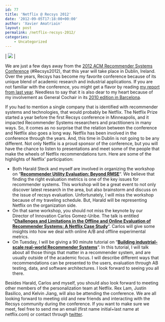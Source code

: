 ```yaml
---
id: 77
title: 'Netflix @ Recsys 2012'
date: '2012-09-05T17:18:00+00:00'
author: 'Xavier Amatriain'
layout: post
permalink: /netflix-recsys-2012/
categories:
    - Uncategorized
---
```


| ![](http://recsys.acm.org/2012/images/header.png) |

We are just a few days away from the [2012 ACM Recommender Systems Conference](http://recsys.acm.org/2012/images/header.png) (#Recsys2012), that this year will take place in Dublin, Ireland. Over the years, Recsys has become my favorite conference because of its unique blend of academic research and industrial applications. If you are not familiar with the conference, you might get a flavor by reading [my report from last year](http://localhost:8080/wordpress/2011/11/recsys-2011-notes-and-pointers.html). Needless to say that it is also dear to my heart because of my involvement as General Cochair in its [2010 edition in Barcelona](http://recsys.acm.org/2010/).

If you had to mention a single company that is identified with recommender systems and technologies, that would probably be Netflix. The Netflix Prize started a year before the first Recsys conference in Minneapolis, and it impacted Recommender Systems researchers and practitioners in many ways. So, it comes as no surprise that the relation between the conference and Netflix also goes a long way. Netflix has been involved in the conference through the years. And, this time in Dublin is not going to be any different. Not only Netflix is a proud sponsor of the conference, but you will have the chance to listen to presentations and meet some of the people that make the wheels of Netflix recommendations turn. Here are some of the highlights of Netflix’ participation:

- Both Harald Steck and myself are involved in organizing the workshop on “**[Recommender Utility Evaluation: Beyond RMSE](http://ir.ii.uam.es/rue2012/)**“. We believe that finding the right evaluation metrics is one of the key issues for recommender systems. This workshop will be a great event to not only discover latest research in the area, but also brainstorm and discuss on the issue of recsys evaluation. Unfortunately, I will miss the workshop because of my traveling schedule. But, Harald will be representing Netflix on the organization side.
- On that same workshop, you should not miss the keynote by our Director of Innovation Carlos Gomez-Uribe. The talk is entitled “[**Challenges and Limitations in the Offline and Online Evaluation of Recommender Systems: A Netflix Case Study**](http://ir.ii.uam.es/rue2012/keynote.html)“. Carlos will give some insights into how we deal with online A/B and offline experimental metrics.
- On Tuesday, I will be giving a 90 minute tutorial on “**[Building industrial-scale real-world Recommender Systems](http://recsys.acm.org/2012/tutorials.html#building)**“. In this tutorial, I will talk about all those things that matter in a recommender system, and are usually outside of the academic focus. I will describe different ways that recommendations can be presented to the users, evaluation through AB testing, data, and software architectures. I look forward to seeing you all there.

Besides Harald, Carlos and myself, you should also look forward to meeting other members of the personalization team at Netflix. Rex Lam, Justin Basilico, and Kelvin Jiang, will also be attending the conference. We are all looking forward to meeting old and new friends and interacting with the Recsys community during the conference. If you want to make sure we meet, feel free to send me an email (first name initial+last name at netflix.com) or contact through [twitter](https://twitter.com/xamat).
